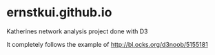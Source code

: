 ernstkui.github.io
==================

Katherines network analysis project done with D3

It completely follows the example of http://bl.ocks.org/d3noob/5155181

